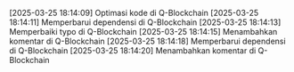 [2025-03-25 18:14:09] Optimasi kode di Q-Blockchain
[2025-03-25 18:14:11] Memperbarui dependensi di Q-Blockchain
[2025-03-25 18:14:13] Memperbaiki typo di Q-Blockchain
[2025-03-25 18:14:15] Menambahkan komentar di Q-Blockchain
[2025-03-25 18:14:18] Memperbarui dependensi di Q-Blockchain
[2025-03-25 18:14:20] Menambahkan komentar di Q-Blockchain
